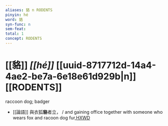 ```yaml
---
aliases: 貉 n RODENTS
pinyin: hé
word: 貉
syn-func: n
sem-feat: 
total: 1
concept: RODENTS 
---
```

# [[貉]] *[[hé]]*  [[uuid-8717712d-14a4-4ae2-be7a-6e18e61d929b|n]] [[RODENTS]]
raccoon dog; badger
 - [[論語]] 與衣狐**貉**者立， / and gaining office together with someone who wears fox and racoon dog fur,[HXWD](https://hxwd.org/textview.html?location=KR1h0004_tls_009-28a.4)